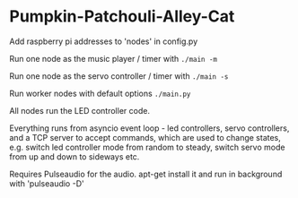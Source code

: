# Pumpkin-Patchouli-Alley-Cat

Add raspberry pi addresses to 'nodes' in config.py

Run one node as the music player / timer with `./main -m`

Run one node as the servo controller / timer with `./main -s`

Run worker nodes with default options `./main.py`

All nodes run the LED controller code.

Everything runs from asyncio event loop - led controllers, servo controllers, and a TCP server to accept commands, which are used to change states, e.g. switch led controller mode from random to steady, switch servo mode from up and down to sideways etc.


Requires Pulseaudio for the audio. apt-get install it and run in background with 'pulseaudio -D'

